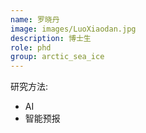 ```yaml
---
name: 罗晓丹
image: images/LuoXiaodan.jpg
description: 博士生
role: phd
group: arctic_sea_ice
---
```


研究方法: 
* AI
* 智能预报